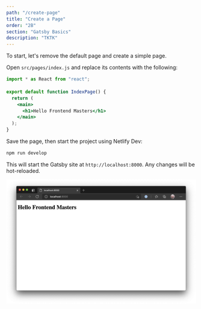 ```yaml
---
path: "/create-page"
title: "Create a Page"
order: "2B"
section: "Gatsby Basics"
description: "TKTK"
---
```


To start, let's remove the default page and create a simple page.

Open `src/pages/index.js` and replace its contents with the following:

```jsx
import * as React from "react";

export default function IndexPage() {
  return (
    <main>
      <h1>Hello Frontend Masters</h1>
    </main>
  );
}
```

Save the page, then start the project using Netlify Dev:

```bash
npm run develop
```

This will start the Gatsby site at `http://localhost:8000`. Any changes will be hot-reloaded.

![First Gatsby page](./images/first-page.png)
